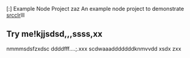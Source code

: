 [:] Example Node Project
zaz
An example node project to demonstrate [srcclr](https://www.srcclr.com)lll
## Try me!kjjsdsd,,,ssss,xx
nmmmsdsfzxdsc
ddddfff....;.xxx
scdwaaadddddddknmvvdd
xsdx
zxx
